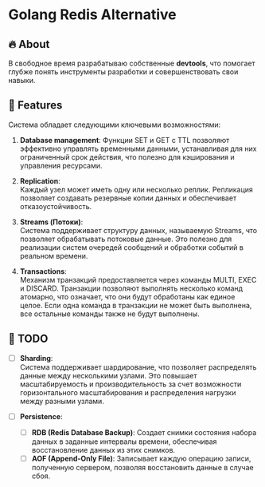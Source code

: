 # Golang Redis Alternative

## 🔥 About
В свободное время разрабатываю собственные **devtools**, что помогает глубже понять инструменты разработки и совершенствовать свои навыки. 

## 🎯 Features

Система обладает следующими ключевыми возможностями:
1. **Database management**:
   Функции SET и GET с TTL позволяют эффективно управлять временными данными, устанавливая для них ограниченный срок действия, что полезно для кэширования и управления ресурсами.
   
1. **Replication**:  
   Каждый узел может иметь одну или несколько реплик. Репликация позволяет создавать резервные копии данных и обеспечивает отказоустойчивость.

2. **Streams (Потоки)**:  
   Система поддерживает структуру данных, называемую Streams, что позволяет обрабатывать потоковые данные. Это полезно для реализации систем очередей сообщений и обработки событий в реальном времени.

3. **Transactions**:  
   Механизм транзакций предоставляется через команды MULTI, EXEC и DISCARD. Транзакции позволяют выполнять несколько команд атомарно, что означает, что они будут обработаны как единое целое. Если одна команда в транзакции не может быть выполнена, все остальные команды также не будут выполнены.

## 📝  TODO

- [ ] **Sharding**:  
  Система поддерживает шардирование, что позволяет распределять данные между несколькими узлами. Это повышает масштабируемость и производительность за счет возможности горизонтального масштабирования и распределения нагрузки между разными узлами.

- [ ] **Persistence**:  
  - [ ] **RDB (Redis Database Backup)**:
        Создает снимки состояния набора данных в заданные интервалы времени, обеспечивая восстановление данных из этих снимков.
  - [ ] **AOF (Append-Only File)**:
        Записывает каждую операцию записи, полученную сервером, позволяя восстановить данные в случае сбоя.
